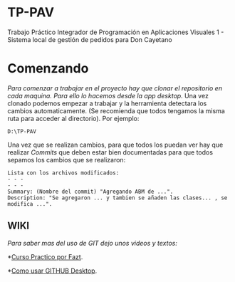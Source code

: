 # TP-PAV
Trabajo Práctico Integrador de Programación en Aplicaciones Visuales 1 - Sistema local de gestión de pedidos para Don Cayetano

# Comenzando
_Para comenzar a trabajar en el proyecto hay que clonar el repositorio en cada maquina. Para ello lo hacemos desde la app desktop._
Una vez clonado podemos empezar a trabajar y la herramienta detectara los cambios automaticamente. (Se recomienda que todos tengamos la misma ruta para acceder al directorio).
Por ejemplo:
```
D:\TP-PAV
```

Una vez que se realizan cambios, para que todos los puedan ver hay que realizar _Commits_ que deben estar bien documentadas para que todos sepamos los cambios que se realizaron:
```
Lista con los archivos modificados:
- - - 
- - -
Summary: (Nombre del commit) "Agregando ABM de ...".
Description: "Se agregaron ... y tambien se añaden las clases... , se modifica ...".
```

## WIKI
_Para saber mas del uso de GIT dejo unos videos y textos:_

*[Curso Practico por Fazt](https://youtu.be/HiXLkL42tMU).

*[Como usar GITHUB Desktop](https://luismasdev.com/instalacion-y-uso-de-github-desktop/).
